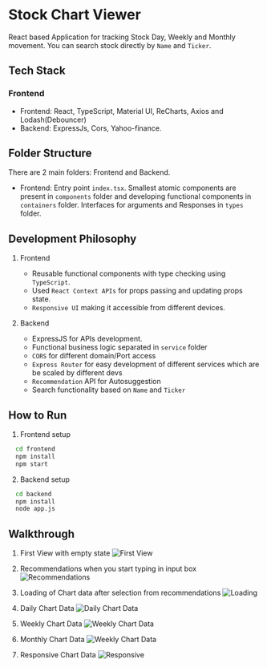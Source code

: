# Stock Chart Viewer

React based Application for tracking Stock Day, Weekly and Monthly movement. You can search stock directly by `Name` and `Ticker`.

## Tech Stack

### Frontend

-   Frontend: React, TypeScript, Material UI, ReCharts, Axios and Lodash(Debouncer)
-   Backend: ExpressJs, Cors, Yahoo-finance.

## Folder Structure

There are 2 main folders: Frontend and Backend.

-   Frontend: Entry point `index.tsx`. Smallest atomic components are present in `components` folder and developing functional components in `containers` folder. Interfaces for arguments and Responses in `types` folder.

## Development Philosophy

1. Frontend

    - Reusable functional components with type checking using `TypeScript`.
    - Used `React Context APIs` for props passing and updating props state.
    - `Responsive UI` making it accessible from different devices.

2. Backend
    - ExpressJS for APIs development.
    - Functional business logic separated in `service` folder
    - `CORS` for different domain/Port access
    - `Express Router` for easy development of different services which are be scaled by different devs
    - `Recommendation` API for Autosuggestion
    - Search functionality based on `Name` and `Ticker`

## How to Run

1. Frontend setup

```bash
  cd frontend
  npm install
  npm start
```

2. Backend setup

```bash
  cd backend
  npm install
  node app.js
```

## Walkthrough

1. First View with empty state
   ![First View](./screenshots/initial.png)

2. Recommendations when you start typing in input box
   ![Recommendations](./screenshots/recommendations.png)

3. Loading of Chart data after selection from recommendations
   ![Loading](./screenshots/loading_state.png)

4. Daily Chart Data
   ![Daily Chart Data](./screenshots/daily_chart.png)

5. Weekly Chart Data
   ![Weekly Chart Data](./screenshots/weekly_chart.png)

6. Monthly Chart Data
   ![Weekly Chart Data](./screenshots/weekly_chart.png)

7. Responsive Chart Data
   ![Responsive](./screenshots/responsive.png)
